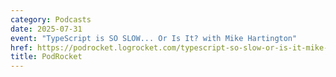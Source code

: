 ```yaml
---
category: Podcasts
date: 2025-07-31
event: "TypeScript is SO SLOW... Or Is It? with Mike Hartington"
href: https://podrocket.logrocket.com/typescript-so-slow-or-is-it-mike-hartington
title: PodRocket
---
```

